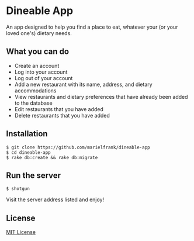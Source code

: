 # Dineable App
An app designed to help you find a place to eat, whatever your (or your loved one's) dietary needs.

## What you can do
  - Create an account
  - Log into your account
  - Log out of your account
  - Add a new restaurant with its name, address, and dietary accommodations
  - View restaurants and dietary preferences that have already been added to the database
  - Edit restaurants that you have added
  - Delete restaurants that you have added

## Installation

    $ git clone https://github.com/marielfrank/dineable-app
    $ cd dineable-app
    $ rake db:create && rake db:migrate

## Run the server

    $ shotgun

Visit the server address listed and enjoy!

## License
[MIT License](https://github.com/marielfrank/dineable-app/blob/master/LICENSE)
